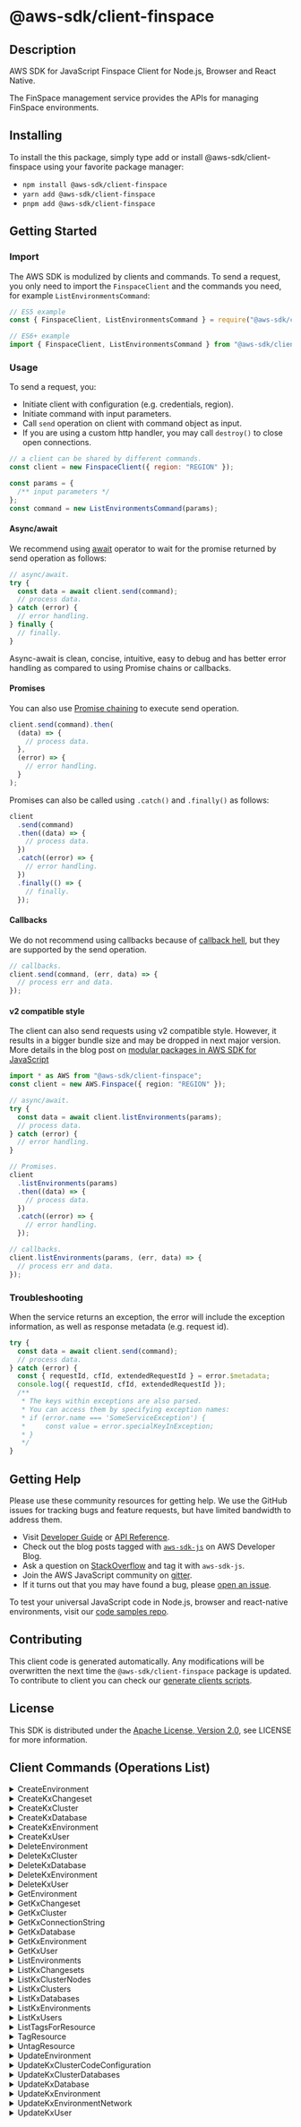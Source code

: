 <!-- generated file, do not edit directly -->

# @aws-sdk/client-finspace

## Description

AWS SDK for JavaScript Finspace Client for Node.js, Browser and React Native.

<p>The FinSpace management service provides the APIs for managing FinSpace environments.</p>

## Installing

To install the this package, simply type add or install @aws-sdk/client-finspace
using your favorite package manager:

- `npm install @aws-sdk/client-finspace`
- `yarn add @aws-sdk/client-finspace`
- `pnpm add @aws-sdk/client-finspace`

## Getting Started

### Import

The AWS SDK is modulized by clients and commands.
To send a request, you only need to import the `FinspaceClient` and
the commands you need, for example `ListEnvironmentsCommand`:

```js
// ES5 example
const { FinspaceClient, ListEnvironmentsCommand } = require("@aws-sdk/client-finspace");
```

```ts
// ES6+ example
import { FinspaceClient, ListEnvironmentsCommand } from "@aws-sdk/client-finspace";
```

### Usage

To send a request, you:

- Initiate client with configuration (e.g. credentials, region).
- Initiate command with input parameters.
- Call `send` operation on client with command object as input.
- If you are using a custom http handler, you may call `destroy()` to close open connections.

```js
// a client can be shared by different commands.
const client = new FinspaceClient({ region: "REGION" });

const params = {
  /** input parameters */
};
const command = new ListEnvironmentsCommand(params);
```

#### Async/await

We recommend using [await](https://developer.mozilla.org/en-US/docs/Web/JavaScript/Reference/Operators/await)
operator to wait for the promise returned by send operation as follows:

```js
// async/await.
try {
  const data = await client.send(command);
  // process data.
} catch (error) {
  // error handling.
} finally {
  // finally.
}
```

Async-await is clean, concise, intuitive, easy to debug and has better error handling
as compared to using Promise chains or callbacks.

#### Promises

You can also use [Promise chaining](https://developer.mozilla.org/en-US/docs/Web/JavaScript/Guide/Using_promises#chaining)
to execute send operation.

```js
client.send(command).then(
  (data) => {
    // process data.
  },
  (error) => {
    // error handling.
  }
);
```

Promises can also be called using `.catch()` and `.finally()` as follows:

```js
client
  .send(command)
  .then((data) => {
    // process data.
  })
  .catch((error) => {
    // error handling.
  })
  .finally(() => {
    // finally.
  });
```

#### Callbacks

We do not recommend using callbacks because of [callback hell](http://callbackhell.com/),
but they are supported by the send operation.

```js
// callbacks.
client.send(command, (err, data) => {
  // process err and data.
});
```

#### v2 compatible style

The client can also send requests using v2 compatible style.
However, it results in a bigger bundle size and may be dropped in next major version. More details in the blog post
on [modular packages in AWS SDK for JavaScript](https://aws.amazon.com/blogs/developer/modular-packages-in-aws-sdk-for-javascript/)

```ts
import * as AWS from "@aws-sdk/client-finspace";
const client = new AWS.Finspace({ region: "REGION" });

// async/await.
try {
  const data = await client.listEnvironments(params);
  // process data.
} catch (error) {
  // error handling.
}

// Promises.
client
  .listEnvironments(params)
  .then((data) => {
    // process data.
  })
  .catch((error) => {
    // error handling.
  });

// callbacks.
client.listEnvironments(params, (err, data) => {
  // process err and data.
});
```

### Troubleshooting

When the service returns an exception, the error will include the exception information,
as well as response metadata (e.g. request id).

```js
try {
  const data = await client.send(command);
  // process data.
} catch (error) {
  const { requestId, cfId, extendedRequestId } = error.$metadata;
  console.log({ requestId, cfId, extendedRequestId });
  /**
   * The keys within exceptions are also parsed.
   * You can access them by specifying exception names:
   * if (error.name === 'SomeServiceException') {
   *     const value = error.specialKeyInException;
   * }
   */
}
```

## Getting Help

Please use these community resources for getting help.
We use the GitHub issues for tracking bugs and feature requests, but have limited bandwidth to address them.

- Visit [Developer Guide](https://docs.aws.amazon.com/sdk-for-javascript/v3/developer-guide/welcome.html)
  or [API Reference](https://docs.aws.amazon.com/AWSJavaScriptSDK/v3/latest/index.html).
- Check out the blog posts tagged with [`aws-sdk-js`](https://aws.amazon.com/blogs/developer/tag/aws-sdk-js/)
  on AWS Developer Blog.
- Ask a question on [StackOverflow](https://stackoverflow.com/questions/tagged/aws-sdk-js) and tag it with `aws-sdk-js`.
- Join the AWS JavaScript community on [gitter](https://gitter.im/aws/aws-sdk-js-v3).
- If it turns out that you may have found a bug, please [open an issue](https://github.com/aws/aws-sdk-js-v3/issues/new/choose).

To test your universal JavaScript code in Node.js, browser and react-native environments,
visit our [code samples repo](https://github.com/aws-samples/aws-sdk-js-tests).

## Contributing

This client code is generated automatically. Any modifications will be overwritten the next time the `@aws-sdk/client-finspace` package is updated.
To contribute to client you can check our [generate clients scripts](https://github.com/aws/aws-sdk-js-v3/tree/main/scripts/generate-clients).

## License

This SDK is distributed under the
[Apache License, Version 2.0](http://www.apache.org/licenses/LICENSE-2.0),
see LICENSE for more information.

## Client Commands (Operations List)

<details>
<summary>
CreateEnvironment
</summary>

[Command API Reference](https://docs.aws.amazon.com/AWSJavaScriptSDK/v3/latest/clients/client-finspace/classes/createenvironmentcommand.html) / [Input](https://docs.aws.amazon.com/AWSJavaScriptSDK/v3/latest/clients/client-finspace/interfaces/createenvironmentcommandinput.html) / [Output](https://docs.aws.amazon.com/AWSJavaScriptSDK/v3/latest/clients/client-finspace/interfaces/createenvironmentcommandoutput.html)

</details>
<details>
<summary>
CreateKxChangeset
</summary>

[Command API Reference](https://docs.aws.amazon.com/AWSJavaScriptSDK/v3/latest/clients/client-finspace/classes/createkxchangesetcommand.html) / [Input](https://docs.aws.amazon.com/AWSJavaScriptSDK/v3/latest/clients/client-finspace/interfaces/createkxchangesetcommandinput.html) / [Output](https://docs.aws.amazon.com/AWSJavaScriptSDK/v3/latest/clients/client-finspace/interfaces/createkxchangesetcommandoutput.html)

</details>
<details>
<summary>
CreateKxCluster
</summary>

[Command API Reference](https://docs.aws.amazon.com/AWSJavaScriptSDK/v3/latest/clients/client-finspace/classes/createkxclustercommand.html) / [Input](https://docs.aws.amazon.com/AWSJavaScriptSDK/v3/latest/clients/client-finspace/interfaces/createkxclustercommandinput.html) / [Output](https://docs.aws.amazon.com/AWSJavaScriptSDK/v3/latest/clients/client-finspace/interfaces/createkxclustercommandoutput.html)

</details>
<details>
<summary>
CreateKxDatabase
</summary>

[Command API Reference](https://docs.aws.amazon.com/AWSJavaScriptSDK/v3/latest/clients/client-finspace/classes/createkxdatabasecommand.html) / [Input](https://docs.aws.amazon.com/AWSJavaScriptSDK/v3/latest/clients/client-finspace/interfaces/createkxdatabasecommandinput.html) / [Output](https://docs.aws.amazon.com/AWSJavaScriptSDK/v3/latest/clients/client-finspace/interfaces/createkxdatabasecommandoutput.html)

</details>
<details>
<summary>
CreateKxEnvironment
</summary>

[Command API Reference](https://docs.aws.amazon.com/AWSJavaScriptSDK/v3/latest/clients/client-finspace/classes/createkxenvironmentcommand.html) / [Input](https://docs.aws.amazon.com/AWSJavaScriptSDK/v3/latest/clients/client-finspace/interfaces/createkxenvironmentcommandinput.html) / [Output](https://docs.aws.amazon.com/AWSJavaScriptSDK/v3/latest/clients/client-finspace/interfaces/createkxenvironmentcommandoutput.html)

</details>
<details>
<summary>
CreateKxUser
</summary>

[Command API Reference](https://docs.aws.amazon.com/AWSJavaScriptSDK/v3/latest/clients/client-finspace/classes/createkxusercommand.html) / [Input](https://docs.aws.amazon.com/AWSJavaScriptSDK/v3/latest/clients/client-finspace/interfaces/createkxusercommandinput.html) / [Output](https://docs.aws.amazon.com/AWSJavaScriptSDK/v3/latest/clients/client-finspace/interfaces/createkxusercommandoutput.html)

</details>
<details>
<summary>
DeleteEnvironment
</summary>

[Command API Reference](https://docs.aws.amazon.com/AWSJavaScriptSDK/v3/latest/clients/client-finspace/classes/deleteenvironmentcommand.html) / [Input](https://docs.aws.amazon.com/AWSJavaScriptSDK/v3/latest/clients/client-finspace/interfaces/deleteenvironmentcommandinput.html) / [Output](https://docs.aws.amazon.com/AWSJavaScriptSDK/v3/latest/clients/client-finspace/interfaces/deleteenvironmentcommandoutput.html)

</details>
<details>
<summary>
DeleteKxCluster
</summary>

[Command API Reference](https://docs.aws.amazon.com/AWSJavaScriptSDK/v3/latest/clients/client-finspace/classes/deletekxclustercommand.html) / [Input](https://docs.aws.amazon.com/AWSJavaScriptSDK/v3/latest/clients/client-finspace/interfaces/deletekxclustercommandinput.html) / [Output](https://docs.aws.amazon.com/AWSJavaScriptSDK/v3/latest/clients/client-finspace/interfaces/deletekxclustercommandoutput.html)

</details>
<details>
<summary>
DeleteKxDatabase
</summary>

[Command API Reference](https://docs.aws.amazon.com/AWSJavaScriptSDK/v3/latest/clients/client-finspace/classes/deletekxdatabasecommand.html) / [Input](https://docs.aws.amazon.com/AWSJavaScriptSDK/v3/latest/clients/client-finspace/interfaces/deletekxdatabasecommandinput.html) / [Output](https://docs.aws.amazon.com/AWSJavaScriptSDK/v3/latest/clients/client-finspace/interfaces/deletekxdatabasecommandoutput.html)

</details>
<details>
<summary>
DeleteKxEnvironment
</summary>

[Command API Reference](https://docs.aws.amazon.com/AWSJavaScriptSDK/v3/latest/clients/client-finspace/classes/deletekxenvironmentcommand.html) / [Input](https://docs.aws.amazon.com/AWSJavaScriptSDK/v3/latest/clients/client-finspace/interfaces/deletekxenvironmentcommandinput.html) / [Output](https://docs.aws.amazon.com/AWSJavaScriptSDK/v3/latest/clients/client-finspace/interfaces/deletekxenvironmentcommandoutput.html)

</details>
<details>
<summary>
DeleteKxUser
</summary>

[Command API Reference](https://docs.aws.amazon.com/AWSJavaScriptSDK/v3/latest/clients/client-finspace/classes/deletekxusercommand.html) / [Input](https://docs.aws.amazon.com/AWSJavaScriptSDK/v3/latest/clients/client-finspace/interfaces/deletekxusercommandinput.html) / [Output](https://docs.aws.amazon.com/AWSJavaScriptSDK/v3/latest/clients/client-finspace/interfaces/deletekxusercommandoutput.html)

</details>
<details>
<summary>
GetEnvironment
</summary>

[Command API Reference](https://docs.aws.amazon.com/AWSJavaScriptSDK/v3/latest/clients/client-finspace/classes/getenvironmentcommand.html) / [Input](https://docs.aws.amazon.com/AWSJavaScriptSDK/v3/latest/clients/client-finspace/interfaces/getenvironmentcommandinput.html) / [Output](https://docs.aws.amazon.com/AWSJavaScriptSDK/v3/latest/clients/client-finspace/interfaces/getenvironmentcommandoutput.html)

</details>
<details>
<summary>
GetKxChangeset
</summary>

[Command API Reference](https://docs.aws.amazon.com/AWSJavaScriptSDK/v3/latest/clients/client-finspace/classes/getkxchangesetcommand.html) / [Input](https://docs.aws.amazon.com/AWSJavaScriptSDK/v3/latest/clients/client-finspace/interfaces/getkxchangesetcommandinput.html) / [Output](https://docs.aws.amazon.com/AWSJavaScriptSDK/v3/latest/clients/client-finspace/interfaces/getkxchangesetcommandoutput.html)

</details>
<details>
<summary>
GetKxCluster
</summary>

[Command API Reference](https://docs.aws.amazon.com/AWSJavaScriptSDK/v3/latest/clients/client-finspace/classes/getkxclustercommand.html) / [Input](https://docs.aws.amazon.com/AWSJavaScriptSDK/v3/latest/clients/client-finspace/interfaces/getkxclustercommandinput.html) / [Output](https://docs.aws.amazon.com/AWSJavaScriptSDK/v3/latest/clients/client-finspace/interfaces/getkxclustercommandoutput.html)

</details>
<details>
<summary>
GetKxConnectionString
</summary>

[Command API Reference](https://docs.aws.amazon.com/AWSJavaScriptSDK/v3/latest/clients/client-finspace/classes/getkxconnectionstringcommand.html) / [Input](https://docs.aws.amazon.com/AWSJavaScriptSDK/v3/latest/clients/client-finspace/interfaces/getkxconnectionstringcommandinput.html) / [Output](https://docs.aws.amazon.com/AWSJavaScriptSDK/v3/latest/clients/client-finspace/interfaces/getkxconnectionstringcommandoutput.html)

</details>
<details>
<summary>
GetKxDatabase
</summary>

[Command API Reference](https://docs.aws.amazon.com/AWSJavaScriptSDK/v3/latest/clients/client-finspace/classes/getkxdatabasecommand.html) / [Input](https://docs.aws.amazon.com/AWSJavaScriptSDK/v3/latest/clients/client-finspace/interfaces/getkxdatabasecommandinput.html) / [Output](https://docs.aws.amazon.com/AWSJavaScriptSDK/v3/latest/clients/client-finspace/interfaces/getkxdatabasecommandoutput.html)

</details>
<details>
<summary>
GetKxEnvironment
</summary>

[Command API Reference](https://docs.aws.amazon.com/AWSJavaScriptSDK/v3/latest/clients/client-finspace/classes/getkxenvironmentcommand.html) / [Input](https://docs.aws.amazon.com/AWSJavaScriptSDK/v3/latest/clients/client-finspace/interfaces/getkxenvironmentcommandinput.html) / [Output](https://docs.aws.amazon.com/AWSJavaScriptSDK/v3/latest/clients/client-finspace/interfaces/getkxenvironmentcommandoutput.html)

</details>
<details>
<summary>
GetKxUser
</summary>

[Command API Reference](https://docs.aws.amazon.com/AWSJavaScriptSDK/v3/latest/clients/client-finspace/classes/getkxusercommand.html) / [Input](https://docs.aws.amazon.com/AWSJavaScriptSDK/v3/latest/clients/client-finspace/interfaces/getkxusercommandinput.html) / [Output](https://docs.aws.amazon.com/AWSJavaScriptSDK/v3/latest/clients/client-finspace/interfaces/getkxusercommandoutput.html)

</details>
<details>
<summary>
ListEnvironments
</summary>

[Command API Reference](https://docs.aws.amazon.com/AWSJavaScriptSDK/v3/latest/clients/client-finspace/classes/listenvironmentscommand.html) / [Input](https://docs.aws.amazon.com/AWSJavaScriptSDK/v3/latest/clients/client-finspace/interfaces/listenvironmentscommandinput.html) / [Output](https://docs.aws.amazon.com/AWSJavaScriptSDK/v3/latest/clients/client-finspace/interfaces/listenvironmentscommandoutput.html)

</details>
<details>
<summary>
ListKxChangesets
</summary>

[Command API Reference](https://docs.aws.amazon.com/AWSJavaScriptSDK/v3/latest/clients/client-finspace/classes/listkxchangesetscommand.html) / [Input](https://docs.aws.amazon.com/AWSJavaScriptSDK/v3/latest/clients/client-finspace/interfaces/listkxchangesetscommandinput.html) / [Output](https://docs.aws.amazon.com/AWSJavaScriptSDK/v3/latest/clients/client-finspace/interfaces/listkxchangesetscommandoutput.html)

</details>
<details>
<summary>
ListKxClusterNodes
</summary>

[Command API Reference](https://docs.aws.amazon.com/AWSJavaScriptSDK/v3/latest/clients/client-finspace/classes/listkxclusternodescommand.html) / [Input](https://docs.aws.amazon.com/AWSJavaScriptSDK/v3/latest/clients/client-finspace/interfaces/listkxclusternodescommandinput.html) / [Output](https://docs.aws.amazon.com/AWSJavaScriptSDK/v3/latest/clients/client-finspace/interfaces/listkxclusternodescommandoutput.html)

</details>
<details>
<summary>
ListKxClusters
</summary>

[Command API Reference](https://docs.aws.amazon.com/AWSJavaScriptSDK/v3/latest/clients/client-finspace/classes/listkxclusterscommand.html) / [Input](https://docs.aws.amazon.com/AWSJavaScriptSDK/v3/latest/clients/client-finspace/interfaces/listkxclusterscommandinput.html) / [Output](https://docs.aws.amazon.com/AWSJavaScriptSDK/v3/latest/clients/client-finspace/interfaces/listkxclusterscommandoutput.html)

</details>
<details>
<summary>
ListKxDatabases
</summary>

[Command API Reference](https://docs.aws.amazon.com/AWSJavaScriptSDK/v3/latest/clients/client-finspace/classes/listkxdatabasescommand.html) / [Input](https://docs.aws.amazon.com/AWSJavaScriptSDK/v3/latest/clients/client-finspace/interfaces/listkxdatabasescommandinput.html) / [Output](https://docs.aws.amazon.com/AWSJavaScriptSDK/v3/latest/clients/client-finspace/interfaces/listkxdatabasescommandoutput.html)

</details>
<details>
<summary>
ListKxEnvironments
</summary>

[Command API Reference](https://docs.aws.amazon.com/AWSJavaScriptSDK/v3/latest/clients/client-finspace/classes/listkxenvironmentscommand.html) / [Input](https://docs.aws.amazon.com/AWSJavaScriptSDK/v3/latest/clients/client-finspace/interfaces/listkxenvironmentscommandinput.html) / [Output](https://docs.aws.amazon.com/AWSJavaScriptSDK/v3/latest/clients/client-finspace/interfaces/listkxenvironmentscommandoutput.html)

</details>
<details>
<summary>
ListKxUsers
</summary>

[Command API Reference](https://docs.aws.amazon.com/AWSJavaScriptSDK/v3/latest/clients/client-finspace/classes/listkxuserscommand.html) / [Input](https://docs.aws.amazon.com/AWSJavaScriptSDK/v3/latest/clients/client-finspace/interfaces/listkxuserscommandinput.html) / [Output](https://docs.aws.amazon.com/AWSJavaScriptSDK/v3/latest/clients/client-finspace/interfaces/listkxuserscommandoutput.html)

</details>
<details>
<summary>
ListTagsForResource
</summary>

[Command API Reference](https://docs.aws.amazon.com/AWSJavaScriptSDK/v3/latest/clients/client-finspace/classes/listtagsforresourcecommand.html) / [Input](https://docs.aws.amazon.com/AWSJavaScriptSDK/v3/latest/clients/client-finspace/interfaces/listtagsforresourcecommandinput.html) / [Output](https://docs.aws.amazon.com/AWSJavaScriptSDK/v3/latest/clients/client-finspace/interfaces/listtagsforresourcecommandoutput.html)

</details>
<details>
<summary>
TagResource
</summary>

[Command API Reference](https://docs.aws.amazon.com/AWSJavaScriptSDK/v3/latest/clients/client-finspace/classes/tagresourcecommand.html) / [Input](https://docs.aws.amazon.com/AWSJavaScriptSDK/v3/latest/clients/client-finspace/interfaces/tagresourcecommandinput.html) / [Output](https://docs.aws.amazon.com/AWSJavaScriptSDK/v3/latest/clients/client-finspace/interfaces/tagresourcecommandoutput.html)

</details>
<details>
<summary>
UntagResource
</summary>

[Command API Reference](https://docs.aws.amazon.com/AWSJavaScriptSDK/v3/latest/clients/client-finspace/classes/untagresourcecommand.html) / [Input](https://docs.aws.amazon.com/AWSJavaScriptSDK/v3/latest/clients/client-finspace/interfaces/untagresourcecommandinput.html) / [Output](https://docs.aws.amazon.com/AWSJavaScriptSDK/v3/latest/clients/client-finspace/interfaces/untagresourcecommandoutput.html)

</details>
<details>
<summary>
UpdateEnvironment
</summary>

[Command API Reference](https://docs.aws.amazon.com/AWSJavaScriptSDK/v3/latest/clients/client-finspace/classes/updateenvironmentcommand.html) / [Input](https://docs.aws.amazon.com/AWSJavaScriptSDK/v3/latest/clients/client-finspace/interfaces/updateenvironmentcommandinput.html) / [Output](https://docs.aws.amazon.com/AWSJavaScriptSDK/v3/latest/clients/client-finspace/interfaces/updateenvironmentcommandoutput.html)

</details>
<details>
<summary>
UpdateKxClusterCodeConfiguration
</summary>

[Command API Reference](https://docs.aws.amazon.com/AWSJavaScriptSDK/v3/latest/clients/client-finspace/classes/updatekxclustercodeconfigurationcommand.html) / [Input](https://docs.aws.amazon.com/AWSJavaScriptSDK/v3/latest/clients/client-finspace/interfaces/updatekxclustercodeconfigurationcommandinput.html) / [Output](https://docs.aws.amazon.com/AWSJavaScriptSDK/v3/latest/clients/client-finspace/interfaces/updatekxclustercodeconfigurationcommandoutput.html)

</details>
<details>
<summary>
UpdateKxClusterDatabases
</summary>

[Command API Reference](https://docs.aws.amazon.com/AWSJavaScriptSDK/v3/latest/clients/client-finspace/classes/updatekxclusterdatabasescommand.html) / [Input](https://docs.aws.amazon.com/AWSJavaScriptSDK/v3/latest/clients/client-finspace/interfaces/updatekxclusterdatabasescommandinput.html) / [Output](https://docs.aws.amazon.com/AWSJavaScriptSDK/v3/latest/clients/client-finspace/interfaces/updatekxclusterdatabasescommandoutput.html)

</details>
<details>
<summary>
UpdateKxDatabase
</summary>

[Command API Reference](https://docs.aws.amazon.com/AWSJavaScriptSDK/v3/latest/clients/client-finspace/classes/updatekxdatabasecommand.html) / [Input](https://docs.aws.amazon.com/AWSJavaScriptSDK/v3/latest/clients/client-finspace/interfaces/updatekxdatabasecommandinput.html) / [Output](https://docs.aws.amazon.com/AWSJavaScriptSDK/v3/latest/clients/client-finspace/interfaces/updatekxdatabasecommandoutput.html)

</details>
<details>
<summary>
UpdateKxEnvironment
</summary>

[Command API Reference](https://docs.aws.amazon.com/AWSJavaScriptSDK/v3/latest/clients/client-finspace/classes/updatekxenvironmentcommand.html) / [Input](https://docs.aws.amazon.com/AWSJavaScriptSDK/v3/latest/clients/client-finspace/interfaces/updatekxenvironmentcommandinput.html) / [Output](https://docs.aws.amazon.com/AWSJavaScriptSDK/v3/latest/clients/client-finspace/interfaces/updatekxenvironmentcommandoutput.html)

</details>
<details>
<summary>
UpdateKxEnvironmentNetwork
</summary>

[Command API Reference](https://docs.aws.amazon.com/AWSJavaScriptSDK/v3/latest/clients/client-finspace/classes/updatekxenvironmentnetworkcommand.html) / [Input](https://docs.aws.amazon.com/AWSJavaScriptSDK/v3/latest/clients/client-finspace/interfaces/updatekxenvironmentnetworkcommandinput.html) / [Output](https://docs.aws.amazon.com/AWSJavaScriptSDK/v3/latest/clients/client-finspace/interfaces/updatekxenvironmentnetworkcommandoutput.html)

</details>
<details>
<summary>
UpdateKxUser
</summary>

[Command API Reference](https://docs.aws.amazon.com/AWSJavaScriptSDK/v3/latest/clients/client-finspace/classes/updatekxusercommand.html) / [Input](https://docs.aws.amazon.com/AWSJavaScriptSDK/v3/latest/clients/client-finspace/interfaces/updatekxusercommandinput.html) / [Output](https://docs.aws.amazon.com/AWSJavaScriptSDK/v3/latest/clients/client-finspace/interfaces/updatekxusercommandoutput.html)

</details>
